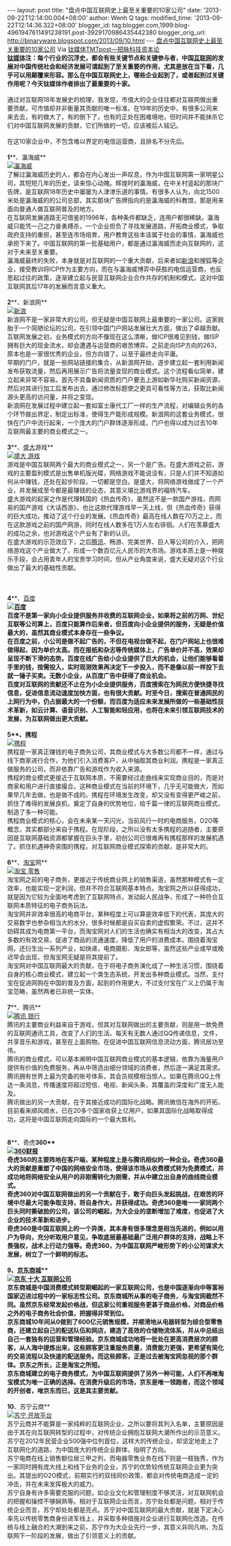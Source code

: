 --- layout: post title: "盘点中国互联网史上最至关重要的10家公司" date:
'2013-09-22T12:14:00.004+08:00' author: Wenh Q tags: modified\_time:
'2013-09-22T12:14:36.322+08:00' blogger\_id:
tag:blogger.com,1999:blog-4961947611491238191.post-3929170986435442380
blogger\_orig\_url: http://binaryware.blogspot.com/2013/09/10.html ---
[盘点中国互联网史上最至关重要的10家公司](http://www.tmtpost.com/64783.html)
Via [钛媒体TMTpost—把脉科技资本论](http://www.tmtpost.com/)
\
**[钛媒体](http://www.tmtpost.com/ "钛媒体")注：每个行业的沉浮史，都会有些关键节点和关键参与者，中国[互联网](http://www.tmtpost.com/tag/%E4%BA%92%E8%81%94%E7%BD%91 "查看 互联网 中的全部文章")的发展对中国传统社会和经济发展可谓起到了至关重要的作用，尤其是放在当下看，几乎可以用颠覆来形容。那么在中国互联网史上，哪些企业起到了，或者起到过关键作用呢？今天钛媒体作者排出了最重要的十家。**\
\
通过对互联网18年发展史的梳理，我发现，市值大的企业往往都对互联网做出重要贡献，可市值却并非衡量其贡献的唯一标准。在19年的历史中，有很多公司来来去去，有的做大了，有的倒下了，也有的正处在困难境地，但时间并不能抹杀它们对中国互联网发展的贡献，它们所做的一切，应该被后人铭记。\
\
在这10家企业中，不包含难以界定的电信运营商，且排名不分先后。\
\
**1****、瀛海威**\
[![](http://www.tmtpost.com/wp-content/uploads/2013/09/137981189657.jpg "瀛海威")](http://www.tmtpost.com/wp-content/uploads/2013/09/137981189657.jpg)\
了解过瀛海威历史的人，都会在内心发出一声叹息，作为中国互联网第一家明星公司，其短短几年的历史，读来惊心动魄。辉煌时的瀛海威，在中关村竖起的那块广告牌，是互联网18年历史中屡屡为人津津乐道的事情。有很多人认为，向北1500米处是瀛海威的的公司总部，其实那块广告牌指向的是瀛海威的科教馆，那是用来面向普通人做互联网普及的地方。\
在互联网发展道路无可借鉴的1996年，各种条件都缺乏，连用户都很稀缺。瀛海威只能凭一己之力奋勇搏杀，一个企业担负了寻找发展道路，开拓商业模式，争取政府支持的重担，甚至连市场培育，用户教育这些本该属于社会的事情，瀛海威也承担下来了。中国互联网的第一批基础用户，都是通过瀛海威而走向互联网的，这对于未来至关重要。\
瀛海威最终的失败，本身就是对互联网的一个重大贡献，后来者如[新浪](http://www.tmtpost.com/tag/sina "查看 新浪 中的全部文章")和搜狐等企业，接受教训将ICP作为主要方向，而在与瀛海威博弈中获胜的电信运营商，也反思起过往的政策，逐渐建立起与民营互联网企业合作共存的机制和模式，这对中国互联网其后17年的发展而言意义重大。\
\
**2****、新浪网**\
[![新浪](http://www.tmtpost.com/wp-content/uploads/2013/08/137776085158.jpg "新浪")](http://www.tmtpost.com/wp-content/uploads/2013/08/137776085158.jpg)\
新浪网不是一家非常大的公司，但无疑是中国互联网上最重要的一家公司。这家脱胎于一个简陋论坛的公司，在引领中国门户网站发展壮大方面，做出了卓越贡献。互联网发展之初，业务模式的方向不像现在这么清晰，做ICP很难见到钱，做ISP拥有巨大的现金流水，却会遭遇与运营商的艰苦博弈。之前走向ISP方向的263，原本也是一家很优秀的企业，但方向错了，以至于最终走向平庸。\
早期的门户，就是一些网站链接的集合，从新浪网开始，逐步建立起一套利用新闻发布获取流量，然后再用展示广告将流量变现的商业模式。这个流程看似简单，建立起来非常不容易。首先不具备新闻资质的门户要去上游如新华社购买新闻资源，然后对其进行加工后发布出去，通过修改标题使之更具可看性等方法，获取比新闻源头更高的访问量，并将之变现。\
新浪网在发展过程中建立起一套如富士康代工厂一样的生产流程，对编辑业务的各个环节做出界定，制定出标准，使得生产能形成规模。新浪网的这套业务模式，很快在门户中流行起来，一个庞大的门户群体逐渐形成，门户也得以成为过去10年互联网最主要的商业模式之一。\
\
**3****、[盛大](http://www.tmtpost.com/tag/snda "查看 盛大 中的全部文章")游戏**\
[![盛大
游戏](http://www.tmtpost.com/wp-content/uploads/2013/08/137704002694.jpg "盛大游戏")](http://www.tmtpost.com/wp-content/uploads/2013/08/137704002694.jpg)\
游戏是中国互联网两个最大的商业模式之一，另一个是广告。在盛大游戏之前，游戏的主要盈利模式是出售单机版光碟，网络游戏不能说没有，只是人们并不知道如何从中赚钱，还处在起步阶段，一切都是空白。是盛大，将网络游戏做成了一个产业，并发展成至今都是最赚钱的业态，其意义堪比游戏界的福特汽车。\
盛大游戏的起家之作是代理韩国的《热血传奇》，虽然这不是一款国产游戏，而网易的国产游戏《大话西游》，也比这款代理游戏早一天上线，但《热血传奇》获得的巨大成功，推动了这个行业的发展。《热血传奇》最高在线人数在70万之上，而在这款游戏之前的国产网游，同时在线人数多在1万人左右徘徊。人们在羡慕盛大的成功之余，也对游戏这个产业有了新的认识。\
在盛大游戏的示范效应下，之后[腾讯](http://www.tmtpost.com/tag/%E8%85%BE%E8%AE%AF "查看 腾讯 中的全部文章")、畅游、完美世界、巨人等公司的介入，把网络游戏这个产业做大了，形成一个数百亿元人民币的大市场。游戏本质上是一种娱乐手段，会占用青年人的宝贵学习时间，但从产业角度来说，盛大无疑对这个行业做出了最大的基础性贡献。\
\
\
\
**4****、[百度](http://www.tmtpost.com/tag/baidu "查看 百度 中的全部文章")**\
[![](http://www.tmtpost.com/wp-content/uploads/2013/07/137433254954.jpg "百度")](http://www.tmtpost.com/wp-content/uploads/2013/07/137433254954.jpg)\
百度不是第一家向小企业提供服务并收费的互联网企业，如果将之前的万网、世纪互联等公司算上，百度只能算作后来者，但百度向小企业提供的服务，无疑是价值最大的，虽然其商业模式本身存在一些争议。\
在百度之前，小公司是做不起广告的，不但在电视台做不起，在门户网站上也很难做得起，因为单价太高。而在报纸和杂志等传统媒体上，广告单价并不高，效果却呈现不断下滑的态势。百度在线广告给小企业提供了巨大的机会，让他们能够看着手里的钱，按需投入，实时观测效果再决定下一步投入，而不是像以前一样投下去就一锤子买卖。无数小企业，从百度广告中获得了商业机会。\
百度对互联网的贡献还不止在为小企业提供服务，百度搜索在为网民方便快捷寻找信息，促进信息流动速度加快方面，也有很大贡献。时至今日，搜索在普通网民的上网行为中，仍占据最大的一个份额，而百度为适应未来发展所做的一些基础性技术革新，如云计算、语音识别、人工智能和轻应用，也将在未来引领互联网技术的发展，为互联网做出更大贡献。\
\
**5****、携程**\
[![](http://www.tmtpost.com/wp-content/uploads/2013/08/13769767324.png "携程")](http://www.tmtpost.com/wp-content/uploads/2013/08/13769767324.png)\
携程是一家真正赚钱的电子商务公司，其商业模式与大多数公司都不一样，通过与线下商家进行合作，为他们引入消费客户，从中抽取其商业利润。携程是一家真正做服务的公司，而非依靠广告和游戏作为收入来源。\
携程的商业模式更接近于互联网本质，不需要经过走曲线来实现商业目的，而是对商家和用户进行直接撮合。这种商业模式在当前的环境下，几乎无可能做大，而如果早几年去做，也是做不成的。携程在环境发生改变，却又没有变得更严峻之前，抓住了难得的发展良机，奠定了自身的优势地位，给千篇一律的互联网商业模式，制造了多一种可能。\
携程商业模式的核心，会在未来某一天闪光，当前风行一时的电商服务，O2O等概念，其实都部分来自于携程。在现阶段，之所以没有太多携程的追随者，主要原因是互联网基础资源都掌握在巨头手里，初创公司已很难再有携程那样的发展机遇了。抓住机遇神奇突围的携程，对互联网商业模式探索的贡献，是非常大的。\
\
**6****、[淘宝](http://www.tmtpost.com/tag/taobao "查看 淘宝 中的全部文章")网**\
[![淘宝
零售](http://www.tmtpost.com/wp-content/uploads/2013/09/137819513884.jpg "淘宝 零售")](http://www.tmtpost.com/wp-content/uploads/2013/09/137819513884.jpg)\
淘宝网之前的电子商务，更接近于传统商业网上的销售渠道，虽然那种模式有一定效率，也能实现一定利润，但并不符合互联网基本特点。淘宝网之所以获得成功，就是因为它较为全面地考虑到了互联网特点，发动起人民战争，形成了一种符合互联网本质特征的电子商务玩法。\
淘宝网并非效率很高的电商平台，某种程度上可以算是效率低下的代表，其庞大的交易数字也参杂相当大的水分，很多时候都是自买自卖的虚假繁荣。不过，这并不妨碍其成为电商第一平台，而淘宝网对人们的生活也确实有相当大的改变，其占大多数的有效交易，促进了商品的流通速度，降低了用户的消费成本。围绕着淘宝网，还衍生出一系列产业，如快递，电商摄影、淘女郎等，虽然这些产业或早或晚迟早会出现，但淘宝网无疑是将其提前了。\
淘宝网对中国互联网最大的贡献，在于将电子商务演化成了一种生活习惯，围绕着自身的核心商业模式，建立起一个类生态系统，开发出多种商业模式。当然，支付宝在促进网购在中国的普及方面，起到的作用更大，不过支付宝在广义上仍属于淘宝范畴，虽然两者已非统一实体。\
\
**7****、腾讯**\
[![腾讯
银行](http://www.tmtpost.com/wp-content/uploads/2013/07/137285505865-560x366.jpg "腾讯合作伙伴大会")](http://www.tmtpost.com/wp-content/uploads/2013/07/137285505865.jpg)\
腾讯的主要商业利益来自于游戏，但其对互联网做出的主要贡献，则是用一款免费的互联网通讯工具，改变了人们的生活。每天有无数人通过QQ传递信息，文件，共享音乐和游戏，甚至在上面购物。在促进中国互联网信息流动方面，腾讯居功至伟。\
腾讯的商业模式，可以基本阐明中国互联网商业模式的基本逻辑，依靠为海量用户提供有价值的免费服务，再从中筛选出细分领域的消费者，然后逐一满足其需求。腾讯拥有世界上最为完备的账号体系，其会员规模相当惊人。如果在腾讯QQ上传达一条消息，传播速度将超过短信、电视、新闻头条，其覆盖的深度和广度无人能及。\
腾讯做出的另一大贡献，在于其接近成功的国际化战略。腾讯微信在海外的开拓，目前看来顺风顺水，已在20多个国家收获上亿用户，如果其国际化战略取得成功，这将是中国互联网走向国际的一个最大胜利。\
\
\
**8****、奇虎****360**\
[![360财报](http://www.tmtpost.com/wp-content/uploads/2013/08/137749816568.jpg "360财报")](http://www.tmtpost.com/wp-content/uploads/2013/08/137749816568.jpg)\
奇虎360的主要阵地在客户端，某种程度上是与腾讯相似的一种企业。奇虎360最大的贡献是重塑了中国的网络安全市场，使得该市场从收费模式转为免费模式，并成功地将网络安全从用户的非刚需转化为刚需，并从中建立出自身的曲线商业模式。\
奇虎360对中国互联网做出的另一个贡献在于，敢于向巨头发起挑战，在艰苦的环境中尽最大可能争取支持，将自身作大，并获得成功。奇虎360是唯一一家同两个巨头同时撕破脸的公司，该公司的崛起，为大企业的垄断增加了难度，也促进了大企业的技术革新和进步。\
奇虎360是中国互联网上的一个异类，其本身有很多理念是相当先进的，例如以用户为导向，充分听取用户意见，争取底层最基础最广泛用户群体的支持，战略上不畏强权，战术上行动力强等。奇虎360，为中国互联网严峻形势下的小公司谋求大发展，树立了一个鲜明的标志。\
\
**9****、[京东商城](http://www.tmtpost.com/tag/%E4%BA%AC%E4%B8%9C%E5%95%86%E5%9F%8E "查看 京东商城 中的全部文章")**\
[![京东 十大
互联网公司](http://www.tmtpost.com/wp-content/uploads/2013/08/137775385866-560x343.jpeg "京东，拿什么吸引小卖家？")](http://www.tmtpost.com/wp-content/uploads/2013/08/137775385866.jpeg)\
京东商城是中国消费模式转型期崛起的一家互联网公司，也是中国逐渐向中等富裕国家迈进过程中的一家标志性公司。京东商城所从事的电子商务，与淘宝网截然不同。虽然京东经常发起价格战，但这家公司重视服务更甚于商品价格，对商品价格之外的电子商务社会价值，把握得非常到位。\
京东商城10年间从0做到了600亿元销售规模，并顺滑地从电器转型为综合型零售商，还建立起自己的配送队伍和网店，建造了高效的仓储物流体系，并从中总结出自己一套独有的运营和管理经验。京东商城成功地将一批处在更高消费层次的顾客，从人海中提炼出来，这些顾客更注重服务质量，消费能力更强，更希望有简化的交易流程以及快速的配送服务。而这些顾客，正是过去被淘宝网忽视的那个群体。京东之所长，正是淘宝之所短。\
京东商城建立的电子商务模式，为中国互联网提供了另外一种可能，人们不再唯淘宝模式为唯一正确的选择。在消费升级后的市场，京东是唯一领跑者，而这个领域的开创者，唯京东而已，这是其主要贡献。\
\
**10****、苏宁云商**\
[![苏宁
开放平台](http://www.tmtpost.com/wp-content/uploads/2013/08/137718211071.jpg "苏宁开放平台")](http://www.tmtpost.com/wp-content/uploads/2013/08/137718211071.jpg)\
苏宁云商并不能算是一家纯粹的互联网企业，之所以要将其列入名单，主要原因是由于其在向互联网转型的过程中，对传统企业拥抱互联网大潮所作出的示范意义。苏宁在2012年民营企业500强中位列首位，这样大的传统企业，却坚定地走上了互联网化的道路，为中国庞大的传统企业群体，指明了方向。\
苏宁电商在线上销售额位居三甲之列，而电器零售业务在线下则是一枝独秀，作为一家同时拥有庞大线上和线下业务的企业，苏宁的优势较传统互联网企业更为突出。其提出的O2O模式，前期实行的双线同价政策，都会对传统电商造成一定的冲击，并在未来发挥极大的威力。\
苏宁自身有许多需要克服的问题，如企业文化和管理制度不够灵活，对互联网机会的把握和操控不够娴熟等。相对于互联网企业而言，苏宁处处都是问题，相对于传统企业而言，苏宁却处处都是亮点。苏宁对中国互联网的最大贡献，就是下定决心率先以传统零售商身份进军线上，并采取多种措施对企业进行互联网化改造。在传统与线上融合的大潮到来之前，苏宁作为大企业先行一步，其意义非同凡响，为互联网下一阶段的发展，做出了引领意义上的贡献。
